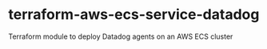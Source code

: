 # terraform-aws-ecs-service-datadog

Terraform module to deploy Datadog agents on an AWS ECS cluster
